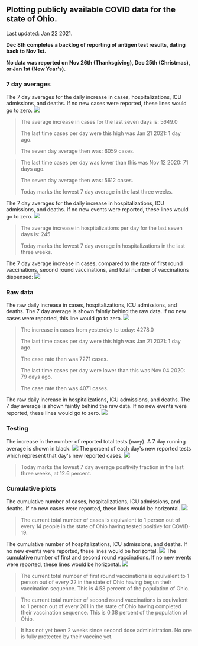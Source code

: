 ## Plotting publicly available COVID data for the state of Ohio. 

Last updated: Jan 22 2021. 

**Dec 8th completes a backlog of reporting of antigen test results, dating back to Nov 1st.**

**No data was reported on Nov 26th (Thanksgiving), Dec 25th (Christmas), or Jan 1st (New Year's).**
### 7 day averages
The 7 day averages for the daily increase in cases, hospitalizations, ICU admissions, and deaths. If no new cases were reported, these lines would go to zero.
![](7dayaverage_cases.png)

>The average increase in cases for the last seven days is: 5649.0
>
>The last time cases per day were this high was Jan 21 2021: 1 day ago.
>
>The seven day average then was: 6059 cases.

>
>The last time cases per day was lower than this was Nov 12 2020: 71 days ago.
>
>The seven day average then was: 5612 cases.
>
>Today marks the lowest 7 day average in the last three weeks.

The 7 day averages for the daily increase in hospitalizations, ICU admissions, and deaths. If no new events were reported, these lines would go to zero.
![](7dayaverage_hospital.png)

>The average increase in hospitalizations per day for the last seven days is: 245
>
>Today marks the lowest 7 day average in hospitalizations in the last three weeks.

The 7 day average increase in cases, compared to the rate of first round vaccinations, second round vaccinations, and total number of vaccinations dispensed:
![](DailyVaccinationsCases.png)

### Raw data
The raw daily increase in cases, hospitalizations, ICU admissions, and deaths. The 7 day average is shown faintly behind the raw data. If no new cases were reported, this line would go to zero.
![](DailyCases.png)

>The increase in cases from yesterday to today: 4278.0 
>
>The last time cases per day were this high was Jan 21 2021: 1 day ago. 
>
>The case rate then was 7271 cases.
>
>The last time cases per day were lower than this was Nov 04 2020: 79 days ago. 
>
>The case rate then was 4071 cases.

The raw daily increase in hospitalizations, ICU admissions, and deaths. The 7 day average is shown faintly behind the raw data. If no new events were reported, these lines would go to zero.
![](DailyHospitalizations.png)

### Testing

The increase in the number of reported total tests (navy). A 7 day running average is shown in black.
![](DailyTests.png)
The percent of each day's new reported tests which represent that day's new reported cases.
![](percentpositive_tests.png)

>Today marks the lowest 7 day average positivity fraction in the last three weeks, at 12.6 percent.

### Cumulative plots
The cumulative number of cases, hospitalizations, ICU admissions, and deaths. If no new cases were reported, these lines would be horizontal.
![](Cases.png)

>The current total number of cases is equivalent to 1 person out of every 14 people in the state of Ohio having tested positive for COVID-19.

The cumulative number of hospitalizations, ICU admissions, and deaths. If no new events were reported, these lines would be horizontal.
![](Hospitalizations.png)
The cumulative number of first and second round vaccinations. If no new events were reported, these lines would be horizontal.
![](Vaccinations.png)

>The current total number of first round vaccinations is equivalent to 1 person out of every 22 in the state of Ohio having begun their vaccination sequence.
>This is 4.58 percent of the population of Ohio.

>The current total number of second round vaccinations is equivalent to 1 person out of every 261 in the state of Ohio having completed their vaccination sequence.
>This is 0.38 percent of the population of Ohio.

>It has not yet been 2 weeks since second dose administration. No one is fully protected by their vaccine yet.

